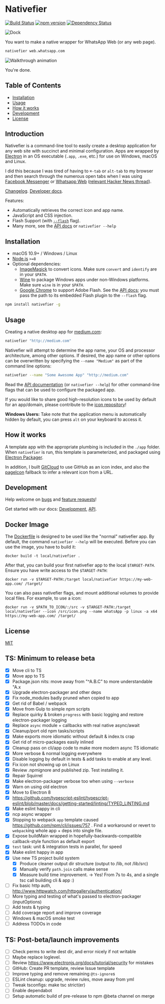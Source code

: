 # Nativefier

[![Build Status](https://travis-ci.org/jiahaog/nativefier.svg?branch=development)](https://travis-ci.org/jiahaog/nativefier)
[![npm version](https://badge.fury.io/js/nativefier.svg)](https://www.npmjs.com/package/nativefier)
[![Dependency Status](https://david-dm.org/jiahaog/nativefier.svg)](https://david-dm.org/jiahaog/nativefier)

![Dock](dock.png)

You want to make a native wrapper for WhatsApp Web (or any web page).

```bash
nativefier web.whatsapp.com
```

![Walkthrough animation](walkthrough.gif)

You're done.

## Table of Contents

  - [Installation](#installation)
  - [Usage](#usage)
  - [How it works](#how-it-works)
  - [Development](docs/development.md)
  - [License](#license)

## Introduction

Nativefier is a command-line tool to easily create a desktop application for any web site with succinct and minimal configuration. Apps are wrapped by [Electron](https://www.electronjs.org/) in an OS executable (`.app`, `.exe`, etc.) for use on Windows, macOS and Linux.

I did this because I was tired of having to `⌘-tab` or `alt-tab` to my browser and then search through the numerous open tabs when I was using [Facebook Messenger](https://messenger.com) or [Whatsapp Web](https://web.whatsapp.com) ([relevant Hacker News thread](https://news.ycombinator.com/item?id=10930718)).

[Changelog](https://github.com/jiahaog/nativefier/blob/master/CHANGELOG.md). [Developer docs](https://github.com/jiahaog/nativefier/blob/master/docs/development.md).

Features:

- Automatically retrieves the correct icon and app name.
- JavaScript and CSS injection.
- Flash Support (with [`--flash`](docs/api.md#flash) flag).
- Many more, see the [API docs](docs/api.md) or `nativefier --help`

## Installation

- macOS 10.9+ / Windows / Linux
- [Node.js](https://nodejs.org/) `>=8`
- Optional dependencies:
    - [ImageMagick](http://www.imagemagick.org/) to convert icons. Make sure `convert` and `identify` are in your `$PATH`.
    - [Wine](https://www.winehq.org/) to package Windows apps under non-Windows platforms. Make sure `wine` is in your `$PATH`.
    - [Google Chrome](https://www.google.com/chrome/) to support Adobe Flash. See the [API docs](docs/api.md); you must pass the path to its embedded Flash plugin to the `--flash` flag.

```bash
npm install nativefier -g
```

## Usage

Creating a native desktop app for [medium.com](http://medium.com):

```bash
nativefier "http://medium.com"
```

Nativefier will attempt to determine the app name, your OS and processor architecture, among other options. If desired, the app name or other options can be overwritten by specifying the `--name "Medium"` as part of the command line options:

```bash
nativefier --name "Some Awesome App" "http://medium.com"
```

Read the [API documentation](docs/api.md) (or `nativefier --help`) for other command-line flags that can be used to configure the packaged app.

If you would like to share good high-resolution icons to be used by default for an app/domain, please contribute to the [icon repository](https://github.com/jiahaog/nativefier-icons)!

**Windows Users:** Take note that the application menu is automatically hidden by default, you can press `alt` on your keyboard to access it.

## How it works

A template app with the appropriate plumbing is included in the `./app` folder. When `nativefier` is run, this template is parameterized, and packaged using [Electron Packager](https://github.com/electron-userland/electron-packager).

In addition, I built [GitCloud](https://github.com/jiahaog/gitcloud) to use GitHub as an icon index, and also the [pageIcon](https://github.com/jiahaog/page-icon) fallback to infer a relevant icon from a URL.

## Development

Help welcome on [bugs](https://github.com/jiahaog/nativefier/issues?q=is%3Aissue+label%3Abug) and [feature requests](https://github.com/jiahaog/nativefier/issues?q=is%3Aissue+label%3A%22feature+request%22)!

Get started with our docs: [Development](docs/development.md), [API](docs/api.md).

## Docker Image

The [Dockerfile](Dockerfile) is designed to be used like the "normal" nativefier app. By default, the command `nativefier --help` will be executed. Before you can use the image, you have to build it:

    docker build -t local/nativefier .
 
After that, you can build your first nativefier app to the local `$TARGET-PATH`. Ensure you have write access to the `$TARGET-PATH`:

    docker run -v $TARGET-PATH:/target local/nativefier https://my-web-app.com/ /target/

You can also pass nativefier flags, and mount additional volumes to provide local files. For example, to use a icon:

    docker run -v $PATH_TO_ICON/:/src -v $TARGET-PATH:/target local/nativefier --icon /src/icon.png --name whatsApp -p linux -a x64 https://my-web-app.com/ /target/

## License

[MIT](LICENSE.md)

## TS: Minimum to release beta

- [x] Move cli to TS
- [x] Move app to TS
- [x] Package.json nits: move away from "^A.B.C" to more understandable "A.x
- [x] Upgrade electron-packager and other deps
- [x] Fix node_modules badly pruned when copied to app
- [x] Get rid of Babel / webpack
- [x] Move from Gulp to simple npm scripts
- [x] Replace quirky & broken `progress` with basic logging and restore electron-packager logging
- [x] Replace `async` module + callbacks with real native async/await
- [x] Cleanup/port old npm tasks/scripts
- [x] Make exports more idiomatic without default & index.ts crap
- [x] Get rid of micro-packages easily inlined
- [x] Cleanup pass on cli/app code to make more modern async TS idiomatic
- [x] More verbose & normal logging everywhere
- [x] Disable logging by default in tests & add tasks to enable at any level.
- [x] Fix icon not showing up on Linux
- [x] Review .npmignore and published zip. Test installing it.
- [x] Repair Squirrel
- [x] Make electron-packager verbose too when using `--verbose`
- [x] Warn on using old electron
- [x] Move to Electron 8
- [x] https://github.com/typescript-eslint/typescript-eslint/blob/master/docs/getting-started/linting/TYPED_LINTING.md
- [x] Make eslint happy in cli
- [x] ncp async wrapper
- [x] Stopping to webpack `app` template caused https://github.com/npm/cli/issues/757 .
      Find a workaround or revert to `webpack`ing whole app + deps into single file.
- [x] Expose buildMain wrapped in hopefully-backwards-compatible callback-style function as default export
- [x] `test` task: unit & integration tests in parallel, for speed
- [x] Make eslint happy in app
- [x] Use new TS project build system
    - [x] Produce cleaner output dir structure (output to /lib, not /lib/src)
    - [x] Manually verify `path.join` calls make sense
    - [x] Measure build time improvement. → Yes! From 7s to 4s, and a single tsc call building cli & app :)
- [ ] Fix basic http auth, http://www.httpwatch.com/httpgallery/authentication/
- [ ] More typing and testing of what's passed to electron-packager (inputOptions)
- [ ] Add tests & typing
- [ ] Add coverage report and improve coverage
- [ ] Windows & macOS smoke test
- [ ] Address TODOs in code

## TS: Post-beta/launch improvements

- [ ] Check perms to write dest dir, and error nicely if not writable
- [ ] Maybe replace loglevel.
- [ ] Review https://www.electronjs.org/docs/tutorial/security for mistakes
- [ ] GitHub: Create PR template, review Issue template
- [ ] Improve typing and remove remaining `@ts-ignore`s
- [ ] ESLint cleanup: upgrade, review rules, move away from yml
- [ ] Tweak tsconfigs: make tsc strict(er)
- [ ] Enable dependabot
- [ ] Setup automatic build of pre-release to npm @beta channel on merge

